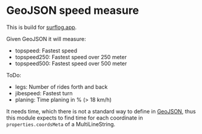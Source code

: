 # GeoJSON speed measure

This is build for [surflog.app](https://surflog.app/).

Given GeoJSON it will measure:

- topspeed: Fastest speed
- topspeed250: Fastest speed over 250 meter
- topspeed500: Fastest speed over 500 meter

ToDo:

- legs: Number of rides forth and back
- jibespeed: Fastest turn
- planing: Time planing in % (> 18 km/h)

It needs time, which there is not a standard way to define in [GeoJSON](https://datatracker.ietf.org/doc/html/rfc7946), thus this module expects to find time for each coordinate in `properties.coordsMeta` of a MultiLineString.

